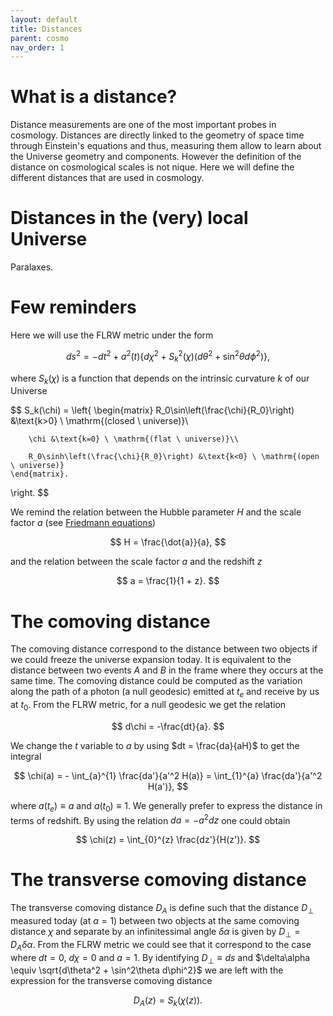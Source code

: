 ```yaml
---
layout: default
title: Distances
parent: cosmo
nav_order: 1
---
```


# What is a distance?
Distance measurements are one of the most important probes in cosmology. Distances are directly linked to the geometry of space time through Einstein's equations and thus, measuring them allow to learn about the Universe geometry and components. However the definition of the distance on cosmological scales is not nique. Here we will define the different distances that are used in cosmology. 

# Distances in the (very) local Universe
Paralaxes.


# Few reminders
Here we will use the FLRW metric under the form

$$ds^2 = -dt^2 + a^2(t)\left\{d\chi^2 + S_k^2(\chi)\left(d\theta^2 + \sin^2\theta d\phi^2\right)\right\},$$

where $S_k(\chi)$ is a function that depends on the intrinsic curvature $k$ of our Universe

$$
S_k(\chi) =
  \left\{
    \begin{matrix}
        R_0\sin\left(\frac{\chi}{R_0}\right) &\text{k>0} \ \mathrm{(closed \ universe)}\\

        \chi &\text{k=0} \ \mathrm{(flat \ universe)}\\

        R_0\sinh\left(\frac{\chi}{R_0}\right) &\text{k<0} \ \mathrm{(open \ universe)}
    \end{matrix}.
\right.
$$

We remind the relation between the Hubble parameter $H$ and the scale factor $a$ (see [Friedmann equations](../friedmann))

$$
    H = \frac{\dot{a}}{a},
$$

and the relation between the scale factor $a$ and the redshift $z$

$$
    a = \frac{1}{1 + z}.
$$

# The comoving distance

The comoving distance correspond to the distance between two objects if we could freeze the universe expansion today. It is equivalent to the distance between two events $A$ and $B$ in the frame where they occurs at the same time. The comoving distance could be computed as the variation along the path of a photon (a null geodesic) emitted at $t_e$ and receive by us at $t_0$. From the FLRW metric, for a null geodesic we get the relation

$$
    d\chi = -\frac{dt}{a}.
$$

We change the $t$ variable to $a$ by using $dt = \frac{da}{aH}$ to get the integral

$$
    \chi(a) = - \int_{a}^{1} \frac{da'}{a'^2 H(a)} =  \int_{1}^{a} \frac{da'}{a'^2 H(a')},
$$

where $a(t_e)\equiv a$ and $a(t_0) \equiv 1$. We generally prefer to express the distance in terms of redshift. By using the relation $da = -a^2dz$ one could obtain

$$
    \chi(z) = \int_{0}^{z} \frac{dz'}{H(z')}.
$$

# The transverse comoving distance
The transverse comoving distance $D_A$ is define such that the distance $D_\perp$ measured today (at $a=1$) between two objects at the same comoving distance $\chi$ and separate by an infinitessimal angle $\delta\alpha$ is given by $D_\perp = D_A \delta\alpha$. From the FLRW metric we could see that it correspond to the case where $dt=0$, $d\chi=0$ and $a=1$. By identifying $D_\perp \equiv ds$ and $\delta\alpha \equiv \sqrt{d\theta^2 + \sin^2\theta d\phi^2}$ we are left with the expression for the transverse comoving distance

$$
    D_A(z) = S_k(\chi(z)).
$$